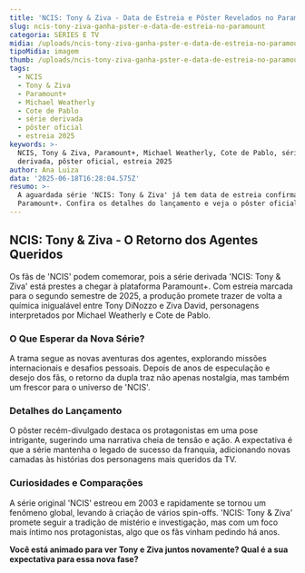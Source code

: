 ```yaml
---
title: 'NCIS: Tony & Ziva - Data de Estreia e Pôster Revelados no Paramount+'
slug: ncis-tony-ziva-ganha-pster-e-data-de-estreia-no-paramount
categoria: SÉRIES E TV
midia: /uploads/ncis-tony-ziva-ganha-pster-e-data-de-estreia-no-paramount-thumb.png
tipoMidia: imagem
thumb: /uploads/ncis-tony-ziva-ganha-pster-e-data-de-estreia-no-paramount-thumb.png
tags:
  - NCIS
  - Tony & Ziva
  - Paramount+
  - Michael Weatherly
  - Cote de Pablo
  - série derivada
  - pôster oficial
  - estreia 2025
keywords: >-
  NCIS, Tony & Ziva, Paramount+, Michael Weatherly, Cote de Pablo, série
  derivada, pôster oficial, estreia 2025
author: Ana Luiza
data: '2025-06-18T16:28:04.575Z'
resumo: >-
  A aguardada série 'NCIS: Tony & Ziva' já tem data de estreia confirmada no
  Paramount+. Confira os detalhes do lançamento e veja o pôster oficial.
---
```


## NCIS: Tony & Ziva - O Retorno dos Agentes Queridos

Os fãs de 'NCIS' podem comemorar, pois a série derivada 'NCIS: Tony & Ziva' está prestes a chegar à plataforma Paramount+. Com estreia marcada para o segundo semestre de 2025, a produção promete trazer de volta a química inigualável entre Tony DiNozzo e Ziva David, personagens interpretados por Michael Weatherly e Cote de Pablo.

### O Que Esperar da Nova Série?

A trama segue as novas aventuras dos agentes, explorando missões internacionais e desafios pessoais. Depois de anos de especulação e desejo dos fãs, o retorno da dupla traz não apenas nostalgia, mas também um frescor para o universo de 'NCIS'.

### Detalhes do Lançamento

O pôster recém-divulgado destaca os protagonistas em uma pose intrigante, sugerindo uma narrativa cheia de tensão e ação. A expectativa é que a série mantenha o legado de sucesso da franquia, adicionando novas camadas às histórias dos personagens mais queridos da TV.

### Curiosidades e Comparações

A série original 'NCIS' estreou em 2003 e rapidamente se tornou um fenômeno global, levando à criação de vários spin-offs. 'NCIS: Tony & Ziva' promete seguir a tradição de mistério e investigação, mas com um foco mais íntimo nos protagonistas, algo que os fãs vinham pedindo há anos.

**Você está animado para ver Tony e Ziva juntos novamente? Qual é a sua expectativa para essa nova fase?**
